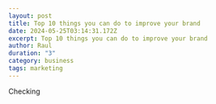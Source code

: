 ```yaml
---
layout: post
title: Top 10 things you can do to improve your brand
date: 2024-05-25T03:14:31.172Z
excerpt: Top 10 things you can do to improve your brand
author: Raul
duration: "3"
category: business
tags: marketing
---
```

C﻿hecking
